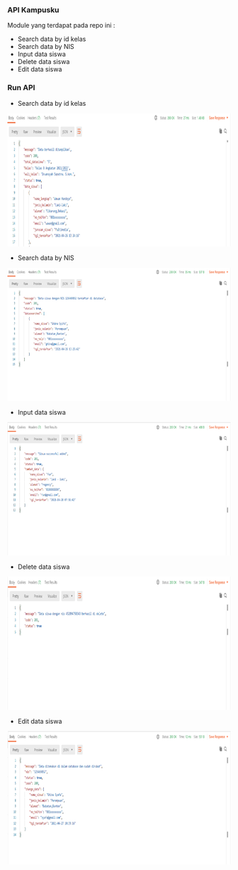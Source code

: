 ### API Kampusku


Module yang terdapat pada repo ini :
- Search data by id kelas
- Search data by NIS
- Input data siswa
- Delete data siswa
- Edit data siswa

### Run API
- Search data by id kelas
<img src='https://github.com/MuhammadHikaru/kampusku/blob/main/list%20data.PNG' height='300'>

- Search data by NIS
<img src='https://github.com/MuhammadHikaru/kampusku/blob/main/cari%20data.PNG' height='300'>

- Input data siswa
<img src='https://github.com/MuhammadHikaru/kampusku/blob/main/tambah%20data.PNG' height='300'>

- Delete data siswa
<img src='https://github.com/MuhammadHikaru/kampusku/blob/main/hapus%20data.PNG' height='300'>

- Edit data siswa
<img src='https://github.com/MuhammadHikaru/kampusku/blob/main/edit%20data.PNG' height='300'>
